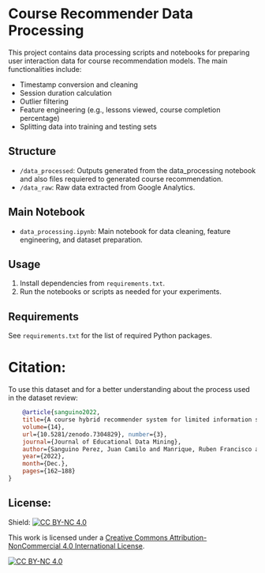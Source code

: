 # Course Recommender Data Processing

This project contains data processing scripts and notebooks for preparing user interaction data for course recommendation models. The main functionalities include:

- Timestamp conversion and cleaning
- Session duration calculation
- Outlier filtering
- Feature engineering (e.g., lessons viewed, course completion percentage)
- Splitting data into training and testing sets

## Structure
- `/data_processed`: Outputs generated from the data_processing notebook and also files requiered to generated course recommendation.
- `/data_raw`: Raw data extracted from Google Analytics.

## Main Notebook
- `data_processing.ipynb`: Main notebook for data cleaning, feature engineering, and dataset preparation.

## Usage
1. Install dependencies from `requirements.txt`.
2. Run the notebooks or scripts as needed for your experiments.

## Requirements
See `requirements.txt` for the list of required Python packages.

# Citation:
To use this dataset and for a better understanding about the process used in the dataset review:

```bibtex
    @article{sanguino2022, 
    title={A course hybrid recommender system for limited information scenarios}, 
    volume={14}, 
    url={10.5281/zenodo.7304829}, number={3}, 
    journal={Journal of Educational Data Mining}, 
    author={Sanguino Perez, Juan Camilo and Manrique, Ruben Francisco and Mariño, Olga and Linares Vásquez, Mario and Cardozo, Nicolás}, 
    year={2022}, 
    month={Dec.}, 
    pages={162–188} 
}
```

## License:

Shield: [![CC BY-NC 4.0][cc-by-nc-shield]][cc-by-nc]

This work is licensed under a
[Creative Commons Attribution-NonCommercial 4.0 International License][cc-by-nc].

[![CC BY-NC 4.0][cc-by-nc-image]][cc-by-nc]

[cc-by-nc]: https://creativecommons.org/licenses/by-nc/4.0/
[cc-by-nc-image]: https://licensebuttons.net/l/by-nc/4.0/88x31.png
[cc-by-nc-shield]: https://img.shields.io/badge/License-CC%20BY--NC%204.0-lightgrey.svg



